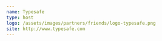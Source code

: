 ```yaml
---
name: Typesafe
type: host
logo: /assets/images/partners/friends/logo-typesafe.png
site: http://www.typesafe.com
---
```

